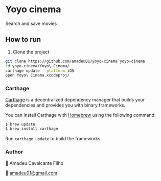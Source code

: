 # Yoyo cinema
Search and save movies

## How to run

1. Clone the project

```bash
git clone https://github.com/amadeu01/yoyo-cinema yoyo-cinema
cd yoyo-cinema/Yoyo\ Cinema/
carthage update --platform iOS
open Yoyo\ Cinema.xcodeproj/
```

### Carthage

[Carthage](https://github.com/Carthage/Carthage) is a decentralized dependency manager that builds your dependencies and provides you with binary frameworks.

You can install Carthage with [Homebrew](http://brew.sh/) using the following command:

```bash
$ brew update
$ brew install carthage
```

Run `carthage update` to build the frameworks.


### Author

:name_badge: Amadeu Cavalcante Filho

:email: amadeu01@gmail.com 

